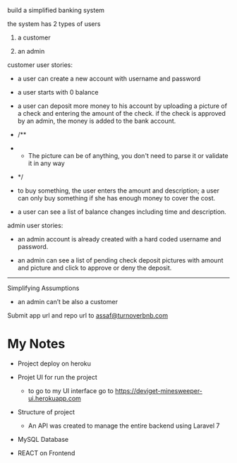 
build a simplified banking system

the system has 2 types of users

1. a customer

2. an admin


customer user stories: 

- a user can create a new account with username and password

- a user starts with 0 balance

- a user can deposit more money to his account by uploading a picture of a check and entering the amount of the check. if the check is approved by an admin, the money is added to the bank account.
- /**
- * The picture can be of anything, you don't need to parse it or validate it in any way
- */


- to buy something, the user enters the amount and description; a user can only buy something if she has enough money to cover the cost.

- a user can see a list of balance changes including time and description.


admin user stories:

- an admin account is already created with a hard coded username and password.

- an admin can see a list of pending check deposit pictures with amount and picture and click to approve or deny the deposit.


***
Simplifying Assumptions 

* an admin can’t be also a customer


Submit app url and repo url to assaf@turnoverbnb.com

# My Notes

- Project deploy on heroku
   
- Projet UI for run the project
    - to go to my UI interface go to  https://deviget-minesweeper-ui.herokuapp.com

- Structure of project
    - An API was created to manage the entire backend using Laravel 7

- MySQL Database

- REACT on Frontend
  